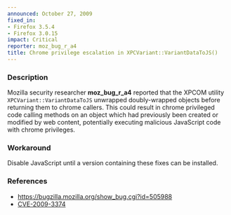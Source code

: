 ```yaml
---
announced: October 27, 2009
fixed_in:
- Firefox 3.5.4
- Firefox 3.0.15
impact: Critical
reporter: moz_bug_r_a4
title: Chrome privilege escalation in XPCVariant::VariantDataToJS()
---
```


<h3>Description</h3>

<p>Mozilla security researcher <strong>moz_bug_r_a4</strong> reported
that the XPCOM utility <code>XPCVariant::VariantDataToJS</code>
unwrapped doubly-wrapped objects before returning them to chrome
callers.  This could result in chrome privileged code calling methods
on an object which had previously been created or modified by web
content, potentially executing malicious JavaScript code with chrome
privileges.</p>

<h3>Workaround</h3>

<p>Disable JavaScript until a version containing these fixes can be
installed.</p>

<h3>References</h3>

<ul>
  <li><a href="https://bugzilla.mozilla.org/show_bug.cgi?id=505988">https://bugzilla.mozilla.org/show_bug.cgi?id=505988</a></li>
  <li><a class="ex-ref" href="http://cve.mitre.org/cgi-bin/cvename.cgi?name=CVE-2009-3374">CVE-2009-3374</a></li>
</ul>




